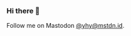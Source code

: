 ### Hi there 👋

Follow me on Mastodon <a href="https://mstdn.id/@yhy" target="_blank" rel="me">@yhy@mstdn.id</a>.

<!--
**yahyaanwar/yahyaanwar** is a ✨ _special_ ✨ repository because its `README.md` (this file) appears on your GitHub profile.

Here are some ideas to get you started:

- 🔭 I’m currently working on ...
- 🌱 I’m currently learning ...
- 👯 I’m looking to collaborate on ...
- 🤔 I’m looking for help with ...
- 💬 Ask me about ...
- 📫 How to reach me: ...
- 😄 Pronouns: ...
- ⚡ Fun fact: ...
-->
